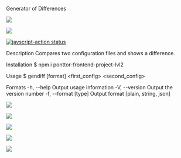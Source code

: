 Generator of Differences

<a href="https://codeclimate.com/github/ponttor/frontend-project-lvl2/maintainability"><img src="https://api.codeclimate.com/v1/badges/bc5642f0ba486a4f8551/maintainability" /></a>

<a href="https://codeclimate.com/github/ponttor/frontend-project-lvl2/test_coverage"><img src="https://api.codeclimate.com/v1/badges/bc5642f0ba486a4f8551/test_coverage" /></a>

<a href="https://github.com/ponttor/frontend-project-lvl2/actions"><img alt="javscript-action status" src="https://github.com/ponttor/frontend-project-lvl2/workflows/Node%20CI/badge.svg"></a>


Description
Compares two configuration files and shows a difference.

Installation
$ npm i ponttor-frontend-project-lvl2

Usage
$ gendiff [format] <first_config> <second_config>

Formats
-h, --help          Output usage information
-V, --version       Output the version number
-f, --format [type] Output format [plain, string, json]

<a href="https://asciinema.org/a/goQ26LpPg1rMLZxq1jtfn2KU9" target="_blank"><img src="https://asciinema.org/a/goQ26LpPg1rMLZxq1jtfn2KU9.svg" /></a>

<a href="https://asciinema.org/a/6NgbT9F7dxQYWEBgossceyRsG" target="_blank"><img src="https://asciinema.org/a/6NgbT9F7dxQYWEBgossceyRsG.svg" /></a>

<a href="https://asciinema.org/a/mlcFZ3O5FjUbF3lZnxLF6M3DB" target="_blank"><img src="https://asciinema.org/a/mlcFZ3O5FjUbF3lZnxLF6M3DB.svg" /></a>

<a href="https://asciinema.org/a/ViiCFOVnOePtpNuxIZPYGChoo" target="_blank"><img src="https://asciinema.org/a/ViiCFOVnOePtpNuxIZPYGChoo.svg" /></a>

<a href="https://asciinema.org/a/uluI9fLJMWYxZrRjW6ekcMxFD" target="_blank"><img src="https://asciinema.org/a/uluI9fLJMWYxZrRjW6ekcMxFD.svg" /></a>